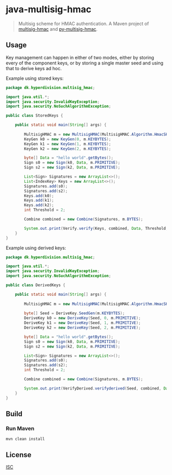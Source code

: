 # java-multisig-hmac

> Multisig scheme for HMAC authentication. A Maven project of [multisig-hmac](https://github.com/emilbayes/multisig-hmac) and [py-multisig-hmac](https://github.com/AmalieDue/py-multisig-hmac).

## Usage

Key management can happen in either of two modes, either by storing every of the component keys, or by storing a single master seed and using that to derive keys ad hoc.

Example using stored keys:

```java
package dk.hyperdivision.multisig_hmac;

import java.util.*;
import java.security.InvalidKeyException;
import java.security.NoSuchAlgorithmException;

public class StoredKeys {

    public static void main(String[] args) {
    
        MultisigHMAC m = new MultisigHMAC(MultisigHMAC.Algorithm.HmacSHA256);
        KeyGen k0 = new KeyGen(0, m.KEYBYTES);
        KeyGen k1 = new KeyGen(1, m.KEYBYTES);
        KeyGen k2 = new KeyGen(2, m.KEYBYTES);

        byte[] Data = "hello world".getBytes();
        Sign s0 = new Sign(k0, Data, m.PRIMITIVE);
        Sign s2 = new Sign(k2, Data, m.PRIMITIVE);

        List<Sign> Signatures = new ArrayList<>();
        List<IndexKey> Keys = new ArrayList<>();
        Signatures.add(s0);
        Signatures.add(s2);
        Keys.add(k0);
        Keys.add(k1);
        Keys.add(k2);
        int Threshold = 2;

        Combine combined = new Combine(Signatures, m.BYTES);

        System.out.print(Verify.verify(Keys, combined, Data, Threshold, m.PRIMITIVE, m.BYTES));
    }
}
```

Example using derived keys:
```java
package dk.hyperdivision.multisig_hmac;

import java.util.*;
import java.security.InvalidKeyException;
import java.security.NoSuchAlgorithmException;

public class DerivedKeys {

    public static void main(String[] args) {
    
        MultisigHMAC m = new MultisigHMAC(MultisigHMAC.Algorithm.HmacSHA256);
        
        byte[] Seed = DeriveKey.SeedGen(m.KEYBYTES);
        DeriveKey k0 = new DeriveKey(Seed, 0, m.PRIMITIVE);
        DeriveKey k1 = new DeriveKey(Seed, 1, m.PRIMITIVE);
        DeriveKey k2 = new DeriveKey(Seed, 2, m.PRIMITIVE);

        byte[] Data = "hello world".getBytes();
        Sign s0 = new Sign(k0, Data, m.PRIMITIVE);
        Sign s2 = new Sign(k2, Data, m.PRIMITIVE);

        List<Sign> Signatures = new ArrayList<>();
        Signatures.add(s0);
        Signatures.add(s2);
        int Threshold = 2;

        Combine combined = new Combine(Signatures, m.BYTES);

        System.out.print(VerifyDerived.verifyderived(Seed, combined, Data, Threshold, m.PRIMITIVE, m.KEYBYTES, m.BYTES));
    }
}
```

## Build

### Run Maven

```
mvn clean install
```

## License

[ISC](LICENSE)